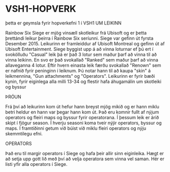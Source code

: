 # VSH1-HOPVERK
þetta er geymsla fyrir hopverkefni 1 í VSH1
UM LEIKINN

Rainbow Six Siege er mjög vinsæll skotleikur frá Ubisoft og er þetta þrettándi leikur þeirra í Rainbow Six seríunni. Siege var gefinn út fyrsta Desember 2015. Leikurinn er framleiddur af Ubisoft Montreal og gefinn út af Ubisoft Entertainment. Siege byggist upp á að vinna loturnar ef þú ert í svokölluðu "Casual" leik þá er það 3 lotur sem maður þarf að vinna til að vinna leikinn. En svo er það svokallað "Ranked" sem maður þarf að vinna allaveganna 4 lotur. Eftir hvern einasta leik færðu svokallað "Renown" sem er nafnið fyrir peninginn í leiknum. Þú notar hann til að kaupa "skin" á leikmennina, "Gun attachments" og "Operators". Leikurinn er fyrir bæði kynin, fyrir eiginlega alla milli 13-34  og flestir hafa áhugamálin um skotleiki og byssur

ÞRÓUN

Frá því að leikurinn kom út hefur hann breyst mjög mikið og er hann miklu betri heldur en hann var þegar hann kom út. Það eru komnir fullt af nýjum operators og fleiri maps og byssur fyrir operatorana. Í þessum leik er árið skipt í fjögur season. Í hverju seasoni koma tveir nýjir operators, byssur og maps. Í framtíðinni getum við búist við miklu fleiri operators og nýju skemmtilegu efni.

OPERATORS

Það eru til margir operators í Siege og hafa þeir allir sinn eiginleika. Hægt er að setja upp gott lið með því að velja operatora sem vinna vel saman. Hér er listi yfir alla operators í Siege.
